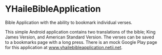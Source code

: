 YHaileBibleApplication
======================

Bible Application with the ability to bookmark individual verses.

  This simple Android application contains two translations of the bible; King James Version, and American Standard Version.  The verses can be saved to a bookmarks page with a long press.  There is an mock Google Play page for this application at www.yhailebibleapplication.netii.net.
